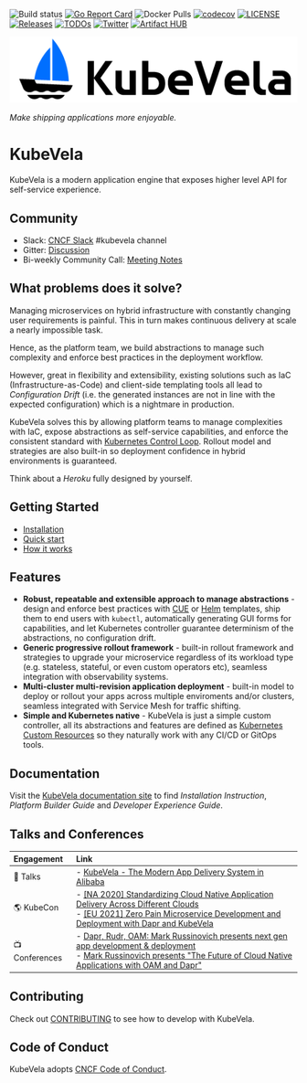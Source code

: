 ![Build status](https://github.com/oam-dev/kubevela/workflows/E2E/badge.svg)
[![Go Report Card](https://goreportcard.com/badge/github.com/oam-dev/kubevela)](https://goreportcard.com/report/github.com/oam-dev/kubevela)
![Docker Pulls](https://img.shields.io/docker/pulls/oamdev/vela-core)
[![codecov](https://codecov.io/gh/oam-dev/kubevela/branch/master/graph/badge.svg)](https://codecov.io/gh/oam-dev/kubevela)
[![LICENSE](https://img.shields.io/github/license/oam-dev/kubevela.svg?style=flat-square)](/LICENSE)
[![Releases](https://img.shields.io/github/release/oam-dev/kubevela/all.svg?style=flat-square)](https://github.com/oam-dev/kubevela/releases)
[![TODOs](https://img.shields.io/endpoint?url=https://api.tickgit.com/badge?repo=github.com/oam-dev/kubevela)](https://www.tickgit.com/browse?repo=github.com/oam-dev/kubevela)
[![Twitter](https://img.shields.io/twitter/url?style=social&url=https%3A%2F%2Ftwitter.com%2Foam_dev)](https://twitter.com/oam_dev)
[![Artifact HUB](https://img.shields.io/endpoint?url=https://artifacthub.io/badge/repository/kubevela)](https://artifacthub.io/packages/search?repo=kubevela)

![alt](docs/resources/KubeVela-03.png)

*Make shipping applications more enjoyable.*

# KubeVela

KubeVela is a modern application engine that exposes higher level API for self-service experience.

## Community

- Slack:  [CNCF Slack](https://slack.cncf.io/) #kubevela channel
- Gitter: [Discussion](https://gitter.im/oam-dev/community)
- Bi-weekly Community Call: [Meeting Notes](https://docs.google.com/document/d/1nqdFEyULekyksFHtFvgvFAYE-0AMHKoS3RMnaKsarjs)

## What problems does it solve?

Managing microservices on hybrid infrastructure with constantly changing user requirements is painful. This in turn makes continuous delivery at scale a nearly impossible task.

Hence, as the platform team, we build abstractions to manage such complexity and enforce best practices in the deployment workflow.

However, great in flexibility and extensibility, existing solutions such as IaC (Infrastructure-as-Code) and client-side templating tools all lead to *Configuration Drift* (i.e. the generated instances are not in line with the expected configuration) which is a nightmare in production.

KubeVela solves this by allowing platform teams to manage complexities with IaC, expose abstractions as self-service capabilities, and enforce the consistent standard with [Kubernetes Control Loop](https://kubernetes.io/docs/concepts/architecture/controller/). Rollout model and strategies are also built-in so deployment confidence in hybrid environments is guaranteed.

Think about a *Heroku* fully designed by yourself.

## Getting Started

- [Installation](https://kubevela.io/docs/install)
- [Quick start](https://kubevela.io/docs/quick-start)
- [How it works](https://kubevela.io/docs/concepts)

## Features

- **Robust, repeatable and extensible approach to manage abstractions** - design and enforce best practices with [CUE](https://cuelang.org/) or [Helm](https://helm.sh) templates, ship them to end users with `kubectl`, automatically generating GUI forms for capabilities, and let Kubernetes controller guarantee determinism of the abstractions, no configuration drift.
- **Generic progressive rollout framework** - built-in rollout framework and strategies to upgrade your microservice regardless of its workload type (e.g. stateless, stateful, or even custom operators etc), seamless integration with observability systems.
- **Multi-cluster multi-revision application deployment** - built-in model to deploy or rollout your apps across multiple enviroments and/or clusters, seamless integrated with Service Mesh for traffic shifting. 
- **Simple and Kubernetes native** - KubeVela is just a simple custom controller, all its abstractions and features are defined as [Kubernetes Custom Resources](https://kubernetes.io/docs/concepts/extend-kubernetes/api-extension/custom-resources/) so they naturally work with any CI/CD or GitOps tools.

## Documentation

Visit the [KubeVela documentation site](https://kubevela.io/) to find *Installation Instruction*, *Platform Builder Guide* and *Developer Experience Guide*.

## Talks and Conferences

| Engagement | Link        |
|:-----------|:------------|
| 🎤  Talks | - [KubeVela - The Modern App Delivery System in Alibaba](https://docs.google.com/presentation/d/1CWCLcsKpDQB3bBDTfdv2BZ8ilGGJv2E8L-iOA5HMrV0/edit?usp=sharing) |
| 🌎 KubeCon | - [ [NA 2020] Standardizing Cloud Native Application Delivery Across Different Clouds](https://www.youtube.com/watch?v=0yhVuBIbHcI) <br> - [ [EU 2021] Zero Pain Microservice Development and Deployment with Dapr and KubeVela](https://sched.co/iE4S) |
| 📺 Conferences | - [Dapr, Rudr, OAM: Mark Russinovich presents next gen app development & deployment](https://www.youtube.com/watch?v=eJCu6a-x9uo) <br> - [Mark Russinovich presents "The Future of Cloud Native Applications with OAM and Dapr"](https://myignite.techcommunity.microsoft.com/sessions/82059)|

## Contributing
Check out [CONTRIBUTING](./CONTRIBUTING.md) to see how to develop with KubeVela.

## Code of Conduct
KubeVela adopts [CNCF Code of Conduct](https://github.com/cncf/foundation/blob/master/code-of-conduct.md).
